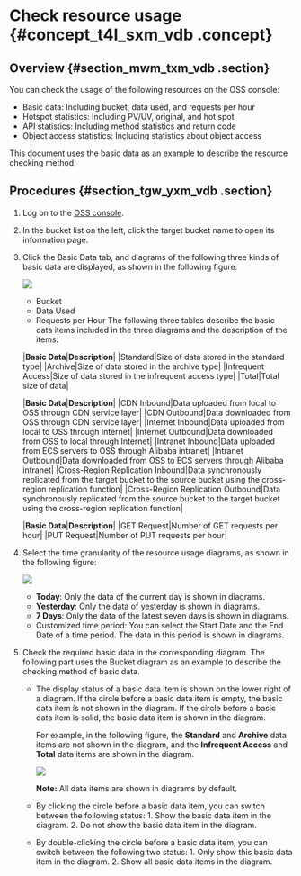 # Check resource usage {#concept_t4l_sxm_vdb .concept}

## Overview {#section_mwm_txm_vdb .section}

You can check the usage of the following resources on the OSS console:

-   Basic data: Including bucket, data used, and requests per hour
-   Hotspot statistics: Including PV/UV, original, and hot spot
-   API statistics: Including method statistics and return code
-   Object access statistics: Including statistics about object access

This document uses the basic data as an example to describe the resource checking method.

## Procedures {#section_tgw_yxm_vdb .section}

1.  Log on to the [OSS console](https://oss.console.aliyun.com/).
2.  In the bucket list on the left, click the target bucket name to open its information page.
3.  Click the Basic Data tab, and diagrams of the following three kinds of basic data are displayed, as shown in the following figure:

    ![](http://static-aliyun-doc.oss-cn-hangzhou.aliyuncs.com/assets/img/4766/2285_en-US.png)

    -   Bucket
    -   Data Used
    -   Requests per Hour
    The following three tables describe the basic data items included in the three diagrams and the description of the items:

    |**Basic Data**|**Description**|
    |Standard|Size of data stored in the standard type|
    |Archive|Size of data stored in the archive type|
    |Infrequent Access|Size of data stored in the infrequent access type|
    |Total|Total size of data|

    |**Basic Data**|**Description**|
    |CDN Inbound|Data uploaded from local to OSS through CDN service layer|
    |CDN Outbound|Data downloaded from OSS through CDN service layer|
    |Internet Inbound|Data uploaded from local to OSS through Internet|
    |Internet Outbound|Data downloaded from OSS to local through Internet|
    |Intranet Inbound|Data uploaded from ECS servers to OSS through Alibaba intranet|
    |Intranet Outbound|Data downloaded from OSS to ECS servers through Alibaba intranet|
    |Cross-Region Replication Inbound|Data synchronously replicated from the target bucket to the source bucket using the cross-region replication function|
    |Cross-Region Replication Outbound|Data synchronously replicated from the source bucket to the target bucket using the cross-region replication function|

    |**Basic Data**|**Description**|
    |GET Request|Number of GET requests per hour|
    |PUT Request|Number of PUT requests per hour|

4.  Select the time granularity of the resource usage diagrams, as shown in the following figure:

    ![](http://static-aliyun-doc.oss-cn-hangzhou.aliyuncs.com/assets/img/4766/2297_en-US.png)

    -   **Today**: Only the data of the current day is shown in diagrams.
    -   **Yesterday**: Only the data of yesterday is shown in diagrams.
    -   **7 Days**: Only the data of the latest seven days is shown in diagrams.
    -   Customized time period: You can select the Start Date and the End Date of a time period. The data in this period is shown in diagrams.
5.  Check the required basic data in the corresponding diagram. The following part uses the Bucket diagram as an example to describe the checking method of basic data.
    -   The display status of a basic data item is shown on the lower right of a diagram. If the circle before a basic data item is empty, the basic data item is not shown in the diagram. If the circle before a basic data item is solid, the basic data item is shown in the diagram.

        For example, in the following figure, the **Standard** and **Archive** data items are not shown in the diagram, and the **Infrequent Access** and **Total** data items are shown in the diagram.

        ![](http://static-aliyun-doc.oss-cn-hangzhou.aliyuncs.com/assets/img/4766/2298_en-US.png)

        **Note:** All data items are shown in diagrams by default.

    -   By clicking the circle before a basic data item, you can switch between the following status: 1. Show the basic data item in the diagram. 2. Do not show the basic data item in the diagram.
    -   By double-clicking the circle before a basic data item, you can switch between the following two status: 1. Only show this basic data item in the diagram. 2. Show all basic data items in the diagram.


